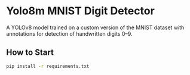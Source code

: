 # Yolo8m MNIST Digit Detector

A YOLOv8 model trained on a custom version of the MNIST dataset with annotations for detection of handwritten digits 0–9.

## How to Start

```bash
pip install -r requirements.txt
```

